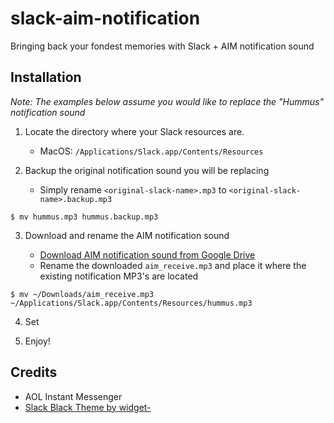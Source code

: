 # slack-aim-notification
Bringing back your fondest memories with Slack + AIM notification sound

## Installation
*Note: The examples below assume you would like to replace the "Hummus" notification sound*

1. Locate the directory where your Slack resources are.
    * MacOS: `/Applications/Slack.app/Contents/Resources`

2. Backup the original notification sound you will be replacing

    * Simply rename `<original-slack-name>.mp3` to `<original-slack-name>.backup.mp3`
```
$ mv hummus.mp3 hummus.backup.mp3
```

3. Download and rename the AIM notification sound

    * [Download AIM notification sound from Google Drive](https://drive.google.com/file/d/1c0ofGgcYw4XgfZFGhZCiD6VHRLYFXqK3/view?usp=sharing)
    * Rename the downloaded `aim_receive.mp3` and place it where the existing notification MP3's are located

```
$ mv ~/Downloads/aim_receive.mp3 ~/Applications/Slack.app/Contents/Resources/hummus.mp3
```

4. Set


5. Enjoy!

## Credits
  * AOL Instant Messenger
  * [Slack Black Theme by widget-](https://github.com/widget-/slack-black-theme)
